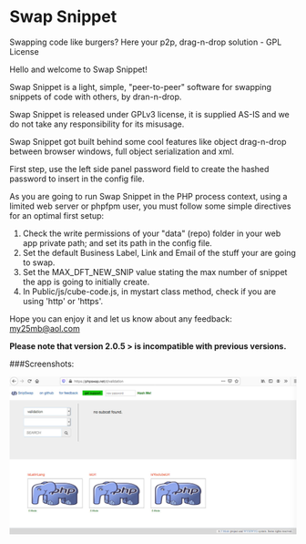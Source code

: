 # Swap Snippet
Swapping code like burgers? Here your p2p, drag-n-drop solution - GPL License

Hello and welcome to Swap Snippet!<br>
	   
Swap Snippet is a light, simple, "peer-to-peer" software for swapping snippets of code with others, by dran-n-drop.<br>
	   
Swap Snippet is released under GPLv3 license, it is supplied AS-IS and we do not take any responsibility for its misusage.<br>

Swap Snippet got built behind some cool features like object drag-n-drop between browser windows, full object serialization and xml.

First step, use the left side panel password field to create the hashed password to insert in the config file.<br>
	   
As you are going to run Swap Snippet in the PHP process context, using a limited web server or phpfpm user, you must follow some simple directives for an optimal first setup:<br>

<ol>
  <li>Check the write permissions of your "data" (repo) folder in your web app private path; and set its path in the config file.</li>
  <li>Set the default Business Label, Link and Email of the stuff your are going to swap.</li>
  <li>Set the MAX_DFT_NEW_SNIP value stating the max number of snippet the app is going to initially create.</li>
  <li>In Public/js/cube-code.js, in mystart class method, check if you are using 'http' or 'https'.</li>	   
</ol>
     
Hope you can enjoy it and let us know about any feedback: <a href="mailto:my25mb@aol.com" style="color:#e6d236;">my25mb@aol.com</a>   

<b>Please note that version 2.0.5 > is incompatible with previous versions.</b>

###Screenshots:

![Swap Snippet in action](/Public/res/Screenshot1.jpg)<br>
